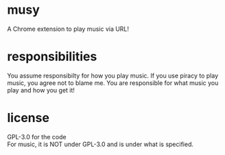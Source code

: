 # musy
A Chrome extension to play music via URL!
# responsibilities
You assume responsibilty for how you play music. If you use piracy to play music, you agree not to blame me. You are responsible for what music you play and how you get it!
# license
GPL-3.0 for the code
<br>
For music, it is NOT under GPL-3.0 and is under what is specified.
